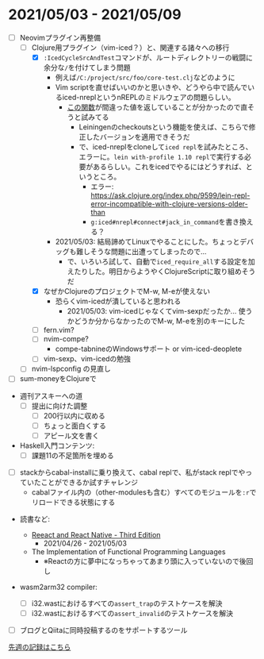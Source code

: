 # 2021/05/03 - 2021/05/09

- [ ] Neovimプラグイン再整備
    - [ ] Clojure用プラグイン（vim-iced？）と、関連する諸々への移行
        - [x] `:IcedCycleSrcAndTest`コマンドが、ルートディレクトリーの戦闘に余分な`/`を付けてしまう問題
            - 例えば`/C:/project/src/foo/core-test.clj`などのように
            - Vim scriptを直せばいいのかと思いきや、どうやら中で読んでいるiced-nreplというnREPLのミドルウェアの問題らしい。
                - [この関数](https://github.com/liquidz/iced-nrepl/blob/f400800e9350a3110586cab01a53c90dad7bd24b/src/iced/nrepl/namespace.clj#L80-L90)が間違った値を返していることが分かったので直そうと試みてる
                    - Leiningenのcheckoutsという機能を使えば、こちらで修正したバージョンを適用できそうだ
                    - で、iced-nreplをcloneして`iced repl`を試みたところ、エラーに。`lein with-profile 1.10 repl`で実行する必要があるらしい。これをicedでやるにはどうすれば、というところ。
                        - エラー: <https://ask.clojure.org/index.php/9599/lein-repl-error-incompatible-with-clojure-versions-older-than>
                        - `g:iced#nrepl#connect#jack_in_command`を書き換える？
            - 2021/05/03: 結局諦めてLinuxでやることにした。ちょっとデバッグも難しそうな問題に出遭ってしまったので...
                - で、いろいろ試して、自動で`iced_require_all`する設定を加えたりした。明日からようやくClojureScriptに取り組めそうだ
        - [x] なぜかClojureのプロジェクトでM-w, M-eが使えない
            - 恐らくvim-icedが潰していると思われる
                - 2021/05/03: vim-icedじゃなくてvim-sexpだったか... 使うかどうか分からなかったのでM-w, M-eを別のキーにした
        - [ ] fern.vim?
        - [ ] nvim-compe?
            - compe-tabnineのWindowsサポート or vim-iced-deoplete
        - [ ] vim-sexp、vim-icedの勉強
    - [ ] nvim-lspconfig の見直し
- [ ] sum-moneyをClojureで
- 週刊アスキーへの道
    - [ ] 提出に向けた調整
        - [ ] 200行以内に収める
        - [ ] ちょっと面白くする
        - [ ] アピール文を書く
- Haskell入門コンテンツ:
    - [ ] 課題11の不足箇所を埋める
- [ ] stackからcabal-installに乗り換えて、cabal replで、私がstack replでやっていたことができるか試すチャレンジ
    - cabalファイル内の（other-modulesも含む）すべてのモジュールを`:r`でリロードできる状態にする
- 読書など:
    - [Reeact and React Native - Third Edition](https://www.packtpub.com/product/react-and-react-native-third-edition/9781839211140)
        - 2021/04/26 - 2021/05/03
    - The Implementation of Functional Programming Languages
        - ※Reactの方に夢中になっちゃってあまり頭に入っていないので後回し

- wasm2arm32 compiler:
    - [ ] i32.wastにおけるすべての`assert_trap`のテストケースを解決
    - [ ] i32.wastにおけるすべての`assert_invalid`のテストケースを解決
- [ ] ブログとQiitaに同時投稿するのをサポートするツール

[先週の記録はこちら](https://github.com/igrep/daily-commits/blob/8d7772e2eafc4b450ac683ada73c961bff13d050/yesterday.md)
